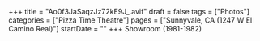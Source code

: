 +++
title = "Ao0f3JaSaqzJz72kE9J_.avif"
draft = false
tags = ["Photos"]
categories = ["Pizza Time Theatre"]
pages = ["Sunnyvale, CA (1247 W El Camino Real)"]
startDate = ""
+++
Showroom (1981-1982)
